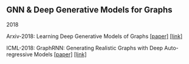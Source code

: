 ## GNN & Deep Generative Models for Graphs

2018

Arxiv-2018: Learning Deep Generative Models of Graphs [[paper]](./papers/1803.03324.pdf) [[link]](https://arxiv.org/abs/1803.03324)


ICML-2018: GraphRNN: Generating Realistic Graphs with Deep Auto-regressive Models [[paper]](./papers/1802.08773.pdf) [[link]](https://arxiv.org/abs/1802.08773)

















